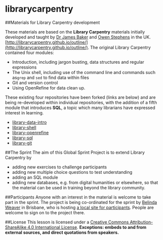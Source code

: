 # librarycarpentry
##Materials for Library Carpentry development

These materials are based on the **Library Carpentry** materials initially developed and taught by [Dr James Baker](https://github.com/drjwbaker) and [Owen Stephens](https://github.com/ostephens) in the UK.
[http://librarycarpentry.github.io/outline/](http://librarycarpentry.github.io/outline/). The original Library Carpentry contained four modules:
- Introduction, including jargon busting, data structures and regular expressions
- The Unix shell, including use of the command line and commands such as`grep` and `sed` to find data within files
- Git and version control
- Using OpenRefine for data clean up.

These existing four repositories have been forked (links are below) and are being re-developed within individual repositories, with the addition of a fifth module that introduces **SQL**, a topic which many librarians have expressed interest in learning. 

- [library-data-intro](https://github.com/data-lessons/library-data-intro)
- [library-shell](https://github.com/data-lessons/library-shell)
- [library-openrefine](https://github.com/data-lessons/library-openrefine)
- [library-sql](https://github.com/data-lessons/library-sql)
- [library-git](https://github.com/data-lessons/library-git)

 ##The Sprint
 The aim of this Global Sprint Project is to extend Library Carpentry by 
 - adding new exercises to challenge participants
 - adding new multiple choice questions to test understanding
 - adding an SQL module
 - adding new databases, e.g. from digital humanities or elsewhere, so that the material can be used in training beyond the library community. 

##Participants
Anyone with an interest in the material is welcome to take part in the sprint. The project is being co-ordinated for the sprint by [Belinda Weaver](https://github.com/weaverbel) in Brisbane, who is hosting [a local site for participants](http://pad.software-carpentry.org/bris-sprint). People are welcome to sign on to the project there.

##License
This lesson is licensed under a [Creative Commons Attribution-ShareAlike 4.0 International License](http://creativecommons.org/licenses/by-sa/4.0/). **Exceptions: embeds to and from external sources, and direct quotations from speakers.**
